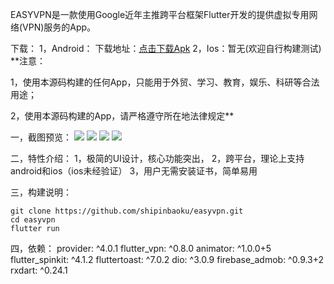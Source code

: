 EASYVPN是一款使用Google近年主推跨平台框架Flutter开发的提供虚拟专用网络(VPN)服务的App。

下载：
1，Android： 下载地址：[点击下载Apk](https://www.easyvpn.app/app/1.0.1/app-release.apk "点击下载Apk")
2，Ios：暂无(欢迎自行构建测试)
**注意：

1，使用本源码构建的任何App，只能用于外贸、学习、教育，娱乐、科研等合法用途；

2，使用本源码构建的App，请严格遵守所在地法律规定**

一，截图预览：
![](https://github.com/shipinbaoku/easyvpn/blob/master/screen/device-2020-08-02-011036.png)
![](https://github.com/shipinbaoku/easyvpn/blob/master/screen/device-2020-08-02-011124.png)
![](https://github.com/shipinbaoku/easyvpn/blob/master/screen/device-2020-08-02-011147.png)
![](https://github.com/shipinbaoku/easyvpn/blob/master/screen/device-2020-08-02-011158.png)

二，特性介绍：
1，极简的UI设计，核心功能突出，
2，跨平台，理论上支持android和ios（ios未经验证）
3，用户无需安装证书，简单易用

三，构建说明：


```shell
git clone https://github.com/shipinbaoku/easyvpn.git
cd easyvpn
flutter run
```

四，依赖：
      provider: ^4.0.1
      flutter_vpn: ^0.8.0
      animator: ^1.0.0+5
      flutter_spinkit: ^4.1.2
      fluttertoast: ^7.0.2
      dio: ^3.0.9
      firebase_admob: ^0.9.3+2
      rxdart: ^0.24.1



